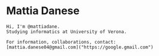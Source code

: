 # Mattia Danese
    Hi, I'm @mattiadane.
    Studying informatics at University of Verona.

    For information, collaborations, contact: 
    [mattia.danese04@gmail.com]("https://google.gmail.com")
